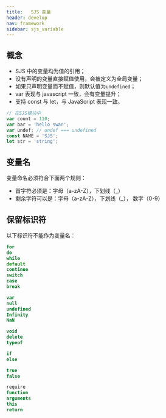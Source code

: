 ```yaml
---
title:   SJS 变量
header: develop
nav: framework
sidebar: sjs_variable
---
```


## 概念

- SJS 中的变量均为值的引用；
- 没有声明的变量直接赋值使用，会被定义为全局变量；
- 如果只声明变量而不赋值，则默认值为`undefined`；
- var 表现与 javascript 一致，会有变量提升；
- 支持 const 与 let，与 JavaScript 表现一致。

```js
// 在SJS模块中
var count = 110;
var bar = 'hello swan';
var undef; // undef === undefined
const NAME = 'SJS';
let str = 'string';
```

## 变量名
变量命名必须符合下面两个规则：

- 首字符必须是：字母（a-zA-Z），下划线（_）
- 剩余字符可以是：字母（a-zA-Z），下划线（_）， 数字（0-9）

## 保留标识符
以下标识符不能作为变量名：

```js
for
do
while
default
continue
switch
case
break

var
null
undefined
Infinity
NaN

void
delete
typeof

if
else

true
false

require
function
arguments
this
return
```